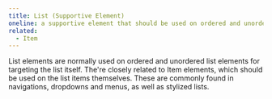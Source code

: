 ```yaml
---
title: List (Supportive Element)
oneline: a supportive element that should be used on ordered and unordered List elements.
related:
  - Item
---
```


List elements are normally used on ordered and unordered list elements for targeting the list itself. The're closely related to Item elements, which should be used on the list items themselves. These are commonly found in navigations, dropdowns and menus, as well as stylized lists.
